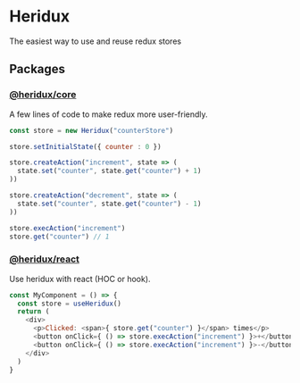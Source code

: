 # Heridux

The easiest way to use and reuse redux stores

## Packages

### [@heridux/core](tree/main/packages/heridux)
A few lines of code to make redux more user-friendly.

```javascript
const store = new Heridux("counterStore")

store.setInitialState({ counter : 0 })

store.createAction("increment", state => (
  state.set("counter", state.get("counter") + 1)
))

store.createAction("decrement", state => (
  state.set("counter", state.get("counter") - 1)
))

store.execAction("increment")
store.get("counter") // 1
```

### [@heridux/react](tree/main/packages/react-heridux)
Use heridux with react (HOC or hook).

```javascript
const MyComponent = () => {
  const store = useHeridux()
  return (
    <div>
      <p>Clicked: <span>{ store.get("counter") }</span> times</p>
      <button onClick={ () => store.execAction("increment") }>+</button>
      <button onClick={ () => store.execAction("increment") }>-</button>
    </div>
  )
}
```
